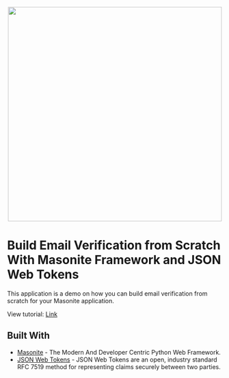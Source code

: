 <p align="center">
<img src="https://cdn-images-1.medium.com/max/800/1*1b01pRhGZlxVMJwjXdb2tQ.png" width="500px"> 
</p>

# Build Email Verification from Scratch With Masonite Framework and JSON Web Tokens
This application is a demo on how you can build email verification from scratch for your Masonite application.

View tutorial: [Link](https://medium.com/@nioperas06/build-email-verification-from-scratch-with-masonite-framework-and-json-web-tokens-61f04e26bb99)

## Built With

* [Masonite](https://github.com/MasoniteFramework/masonite) - The Modern And Developer Centric Python Web Framework.
* [JSON Web Tokens](https://jwt.io/) - JSON Web Tokens are an open, industry standard RFC 7519 method for representing claims securely between two parties.
